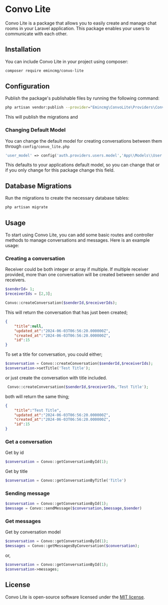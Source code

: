 
# Convo Lite

Convo Lite is a package that allows you to easily create and manage chat rooms in your Laravel application. This package enables your users to communicate with each other.

## Installation

You can include Convo Lite in your project using composer:

```bash
composer require emincmg/convo-lite
```

## Configuration

Publish the package's publishable files by running the following command:

```bash
php artisan vendor:publish --provider="Emincmg\ConvoLite\Providers\ConversationServiceProvider"
```
This will publish the migrations and 
### Changing Default Model

You can change the default model for creating conversations between them through `config/convo_lite.php`
```php
'user_model' => config('auth.providers.users.model','App\\Models\\User.php'),
```
This defaults to your applications default model, so you can change that or if you only change for this package change this field.
## Database Migrations

Run the migrations to create the necessary database tables:

```bash
php artisan migrate
```

## Usage

To start using Convo Lite, you can add some basic routes and controller methods to manage conversations and messages. Here is an example usage:

### Creating a conversation

Receiver could be both integer or array if multiple. If multiple receiver provided, more than one conversation will be created between sender and receivers.

```php
$senderId= 1;
$receiverIds = [2,3];

Convo::createConversation($senderId,$receiverIds);
```
This will return the conversation that has just been created; 

```json
{
    "title":null,
    "updated_at":"2024-06-03T06:56:20.000000Z",
    "created_at":"2024-06-03T06:56:20.000000Z",
    "id":15
}
```
To set a title for conversation, you could either;

```php
$conversation = Convo::createConversation($senderId,$receiverIds);
$conversation->setTitle('Test Title');
```
or just create the conversation with title included.

```php
 Convo::createConversation($senderId,$receiverIds,'Test Title');
```
 
both will return the same thing;

```json
{
    "title":"Test Title",
    "updated_at":"2024-06-03T06:56:20.000000Z",
    "created_at":"2024-06-03T06:56:20.000000Z",
    "id":15
}
```

### Get a conversation

Get by id
```php
$conversation = Convo::getConversationById(1);
```
Get by title
```php
$conversation = Convo::getConversationByTitle('Title')
```

### Sending message

```php
$conversation = Convo::getConversationById(1);
$message = Convo::sendMessage($conversation,$message,$sender)
```
### Get messages
Get by conversation model
```php
$conversation = Convo::getConversationById(1);
$messages = Convo::getMessagesByConversation($conversation);
```
or,
```php
$conversation = Convo::getConversationById(1);
$conversation->messages;
```
## License

Convo Lite is open-source software licensed under the [MIT license](LICENSE.md).

